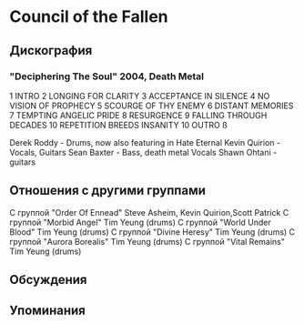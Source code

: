 # Council of the Fallen



## Дискография

### "Deciphering The Soul" 2004, Death Metal

1 INTRO 
2 LONGING FOR CLARITY 
3 ACCEPTANCE IN SILENCE 
4 NO VISION OF PROPHECY 
5 SCOURGE OF THY ENEMY 
6 DISTANT MEMORIES 
7 TEMPTING ANGELIC PRIDE 
8 RESURGENCE 
9 FALLING THROUGH DECADES 
10 REPETITION BREEDS INSANITY 
10 OUTRO &#223; 


Derek Roddy - Drums, now also featuring in Hate Eternal
Kevin Quirion - Vocals, Guitars
Sean Baxter - Bass, death metal Vocals
Shawn Ohtani - guitars


## Отношения с другими группами

C группой "Order Of Ennead" Steve Asheim, Kevin Quirion,Scott Patrick
C группой "Morbid Angel" Tim Yeung (drums)
C группой "World Under Blood" Tim Yeung (drums)
C группой "Divine Heresy" Tim Yeung (drums)
C группой "Aurora Borealis" Tim Yeung (drums)
C группой "Vital Remains" Tim Yeung (drums)

## Обсуждения


## Упоминания

